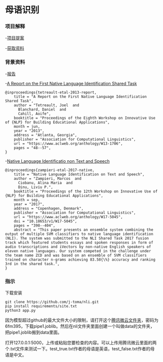 # 母语识别

### 项目解释
-[项目提案](appIdea.pdf)

-[获取资料](https://docs.qq.com/doc/DYmdpdnRQUm5wVlRu)

### 背景资料
-[报告](background.pdf)

-[A Report on the First Native Language Identification Shared Task](https://www.aclweb.org/anthology/W13-1706/)
```
@inproceedings{tetreault-etal-2013-report,
    title = "A Report on the First Native Language Identification Shared Task",
    author = "Tetreault, Joel  and
      Blanchard, Daniel  and
      Cahill, Aoife",
    booktitle = "Proceedings of the Eighth Workshop on Innovative Use of {NLP} for Building Educational Applications",
    month = jun,
    year = "2013",
    address = "Atlanta, Georgia",
    publisher = "Association for Computational Linguistics",
    url = "https://www.aclweb.org/anthology/W13-1706",
    pages = "48--57",
}
```
-[Native Language Identificatio non Text and Speech](https://www.aclweb.org/anthology/W17-5045/)
```
@inproceedings{zampieri-etal-2017-native,
    title = "Native Language Identification on Text and Speech",
    author = "Zampieri, Marcos  and
      Ciobanu, Alina Maria  and
      Dinu, Liviu P.",
    booktitle = "Proceedings of the 12th Workshop on Innovative Use of {NLP} for Building Educational Applications",
    month = sep,
    year = "2017",
    address = "Copenhagen, Denmark",
    publisher = "Association for Computational Linguistics",
    url = "https://www.aclweb.org/anthology/W17-5045",
    doi = "10.18653/v1/W17-5045",
    pages = "398--404",
    abstract = "This paper presents an ensemble system combining the output of multiple SVM classifiers to native language identification (NLI). The system was submitted to the NLI Shared Task 2017 fusion track which featured students essays and spoken responses in form of audio transcriptions and iVectors by non-native English speakers of eleven native languages. Our system competed in the challenge under the team name ZCD and was based on an ensemble of SVM classifiers trained on character n-grams achieving 83.58{\%} accuracy and ranking 3rd in the shared task.",
}
```

### 指示
下载安装
```
git clone https://github.com/j-toma/nli.git
pip install requirements/site.txt
python3 app.py
```
因为模型超过github的最大文件大小的限制，请打开这个[腾讯微云文件夹](https://share.weiyun.com/kbrvsZai)，密码为6fm395，下载pipe1.joblib。然后在nli文件夹里面创建一个叫做data的文件夹，把pipe1.joblib搬到data里面。

打开127.0.0.1:5000，上传或粘贴您要检查的内容。可以上传用腾讯微云里面的两个.txt文件来测试一下。test_true.txt作者的母语是英语，test_false.txt作者的母语是中文。




